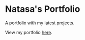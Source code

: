 # Natasa's Portfolio

A portfolio with my latest projects.

View my portfolio [here](https://natasa00.github.io/natasa-portfolio/).
